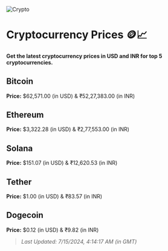 
![Crypto](https://www.techguide.com.au/wp-content/uploads/2020/11/crypto3.jpeg)

# Cryptocurrency Prices 🪙📈

#### Get the latest cryptocurrency prices in USD and INR for top 5 cryptocurrencies.

## Bitcoin

**Price:** $62,571.00 (in USD) & ₹52,27,383.00 (in INR)

## Ethereum

**Price:** $3,322.28 (in USD) & ₹2,77,553.00 (in INR)

## Solana

**Price:** $151.07 (in USD) & ₹12,620.53 (in INR)

## Tether

**Price:** $1.00 (in USD) & ₹83.57 (in INR)

## Dogecoin

**Price:** $0.12 (in USD) & ₹9.82 (in INR)

> _Last Updated: 7/15/2024, 4:14:17 AM (in GMT)_
